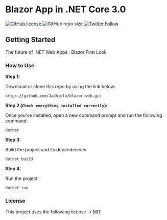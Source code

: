 # Blazor App in .NET Core 3.0

[![GitHub license](https://img.shields.io/badge/license-MIT-blue.svg)](https://github.com/Jadhielv/blazor-web/blob/master/LICENSE)
![GitHub repo size](https://img.shields.io/github/repo-size/jadhielv/blazor-web)
[![Twitter Follow](https://img.shields.io/twitter/follow/jadhielv?style=social)](https://twitter.com/intent/follow?screen_name=jadhielv)

## Getting Started

The future of .NET Web Apps : Blazor First Look

### How to Use

**Step 1:**

Download or clone this repo by using the link below:

```
https://github.com/Jadhielv/blazor-web.git
```

**Step 2 (```Check everything installed correctly```):**

Once you've installed, open a new command prompt and run the following command:

```
dotnet
```

**Step 3:**

Build the project and its dependencies

```
dotnet build
```

**Step 4:**

Run the project:

```
dotnet run
```

### License

This project uses the following license -> [MIT](<https://choosealicense.com/licenses/mit/>)

